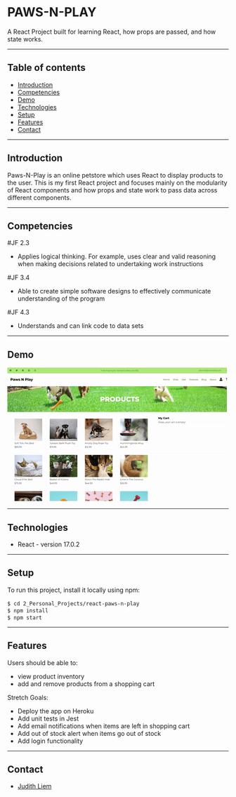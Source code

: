 # PAWS-N-PLAY

A React Project built for learning React, how props are passed, and how state works.

---

## Table of contents

- [Introduction](#introduction)
- [Competencies](#competencies)
- [Demo](#demo)
- [Technologies](#technologies)
- [Setup](#setup)
- [Features](#features)
- [Contact](#contact)

---

## Introduction

Paws-N-Play is an online petstore which uses React to display products to the user. This is my first React project and focuses mainly on the modularity of React components and how props and state work to pass data across different components.

---

## Competencies

#JF 2.3

- Applies logical thinking. For example, uses clear and valid
reasoning when making decisions related to undertaking work
instructions

#JF 3.4

- Able to create simple software designs to effectively communicate
understanding of the program


#JF 4.3

- Understands and can link code to data sets

---

## Demo

![Demo](./demo.gif)

---

## Technologies

- React - version 17.0.2

---

## Setup

To run this project, install it locally using npm:

```
$ cd 2_Personal_Projects/react-paws-n-play
$ npm install
$ npm start
```

---

## Features

Users should be able to:

- view product inventory
- add and remove products from a shopping cart

Stretch Goals:

- Deploy the app on Heroku
- Add unit tests in Jest
- Add email notifications when items are left in shopping cart
- Add out of stock alert when items go out of stock
- Add login functionality

---

## Contact

- [Judith Liem](https://github.com/jjliem)
